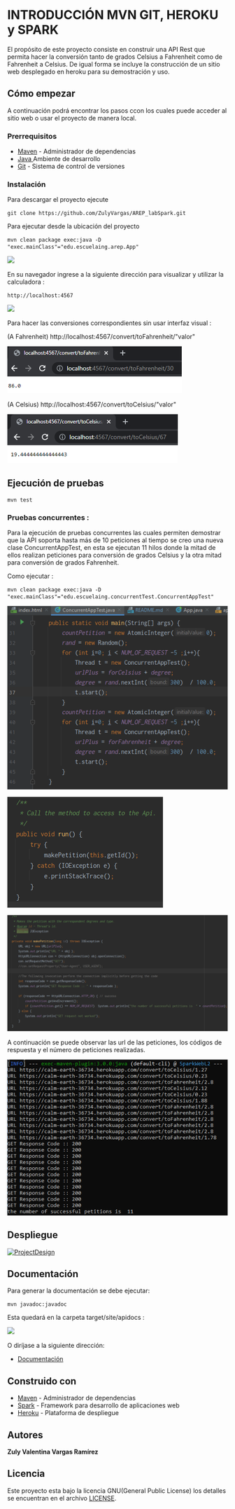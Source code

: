 # INTRODUCCIÓN MVN GIT, HEROKU y SPARK

El propósito de este proyecto consiste en construir una API Rest que permita hacer la conversión tanto de grados Celsius a Fahrenheit como de Fahrenheit a Celsius. De igual forma se incluye la construcción de un sitio web desplegado en heroku para su demostración y uso.

## Cómo empezar

A continuación podrá encontrar los pasos ccon los cuales puede acceder al sitio web o usar el proyecto de manera local.

### Prerrequisitos


* [Maven](https://maven.apache.org/) - Administrador de dependencias
* [Java ](https://www.oracle.com/co/java/technologies/javase/javase-jdk8-downloads.html)       Ambiente de desarrollo
* [Git](https://git-scm.com/) - Sistema de control de versiones

### Instalación


Para descargar el proyecto ejecute 

    git clone https://github.com/ZulyVargas/AREP_labSpark.git

Para ejecutar desde la ubicación del proyecto 

    mvn clean package exec:java -D "exec.mainClass"="edu.escuelaing.arep.App"

![](src/main/resources/view/img/javaCmd.png)

En su navegador ingrese a la siguiente dirección para visualizar y utilizar la calculadora : 

    http://localhost:4567
![](src/main/resources/view/img/localhost.png)

Para hacer las conversiones correspondientes sin usar interfaz visual :

(A Fahrenheit) http://localhost:4567/convert/toFahrenheit/"valor"

![](src/main/resources/view/img/ejemploToF.png)

(A Celsius) http://localhost:4567/convert/toCelsius/"valor"

![](src/main/resources/view/img/ejemfahrenheitToC.png)

## Ejecución de  pruebas

    mvn test

### Pruebas concurrentes :

Para la ejecución de pruebas concurrentes las cuales permiten demostrar que la API soporta hasta más de 10 peticiones al tiempo se creo una nueva clase ConcurrentAppTest,
en esta se ejecutan 11 hilos donde la mitad de ellos realizan peticiones para conversión de grados Celsius y la otra mitad para
conversión de grados Fahrenheit. 

Como ejecutar :

    mvn clean package exec:java -D "exec.mainClass"="edu.escuelaing.concurrentTest.ConcurrentAppTest"  

![](src/main/resources/view/img/program1.png)


![](src/main/resources/view/img/program2.png)


![](src/main/resources/view/img/program3.png)

A continuación se puede observar las url de las peticiones, los códigos de respuesta y el número de peticiones realizadas.

![](src/main/resources/view/img/pruebasOk.png)

## Despliegue

[![ProjectDesign](https://www.herokucdn.com/deploy/button.png)](https://calm-earth-36734.herokuapp.com)

## Documentación
Para generar la documentación se debe ejecutar:

    mvn javadoc:javadoc

Esta quedará en la carpeta target/site/apidocs :

![](src/main/resources/view/img/documents.png)

O diríjase a la siguiente dirección: 
* [Documentación](https://github.com/ZulyVargas/AREP_labSpark/blob/master/SparkWebL2/javadocs/index.html)

## Construido con 

* [Maven](https://maven.apache.org/) - Administrador de dependencias
* [Spark](http://sparkjava.com) - Framework para desarrollo de aplicaciones web
* [Heroku](https://heroku.com) - Plataforma de despliegue


## Autores

**Zuly Valentina Vargas Ramírez** 


## Licencia

Este proyecto esta bajo la licencia GNU(General Public License) los detalles se encuentran en el archivo [LICENSE](LICENSE.txt).
